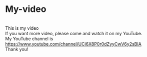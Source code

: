 # My-video
</br> This is my video
</br> If you want more video, please come and watch it on my YouTube.
</br> My YouTube channel is https://www.youtube.com/channel/UCi6X8P0r0dZyyCwV6y2sBIA
</br> Thank you!
